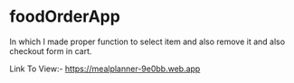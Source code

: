 # foodOrderApp
In which I made proper function to select item and also remove it and also checkout form in cart.

Link To View:- https://mealplanner-9e0bb.web.app 
